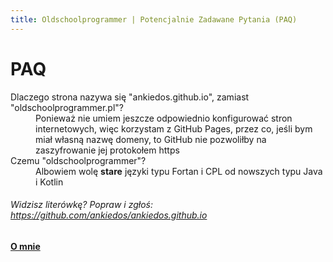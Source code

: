 ```yaml
---
title: Oldschoolprogrammer | Potencjalnie Zadawane Pytania (PAQ)
---
```


# PAQ
<dl>
    <dt>Dlaczego strona nazywa się "ankiedos.github.io", zamiast "oldschoolprogrammer.pl"?</dt>
    <dd>Ponieważ nie umiem jeszcze odpowiednio konfigurować stron internetowych, więc korzystam z GitHub Pages, przez co, jeśli bym miał własną nazwę domeny, to GitHub nie pozwoliłby na zaszyfrowanie jej protokołem https</dd>
    <dt>Czemu "oldschoolprogrammer"?</dt>
    <dd>Albowiem wolę <strong>stare</strong> języki typu Fortan i CPL od nowszych typu Java i Kotlin</dd>
</dl>

###### Widzisz literówkę? Popraw i zgłoś: <https://github.com/ankiedos/ankiedos.github.io>
#### [O mnie](about.md)
